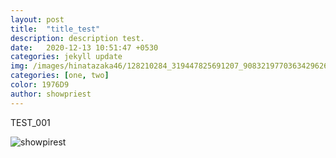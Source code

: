 ```yaml
---
layout: post
title:  "title_test"
description: description test. 
date:   2020-12-13 10:51:47 +0530
categories: jekyll update
img: /images/hinatazaka46/128210284_319447825691207_9083219770363429626_n_4.gif
categories: [one, two]
color: 1976D9
author: showpriest
---
```


TEST_001

![showpirest]({{site.baseurl}}/images/hinatazaka46/128210284_319447825691207_9083219770363429626_n_4.gif)

